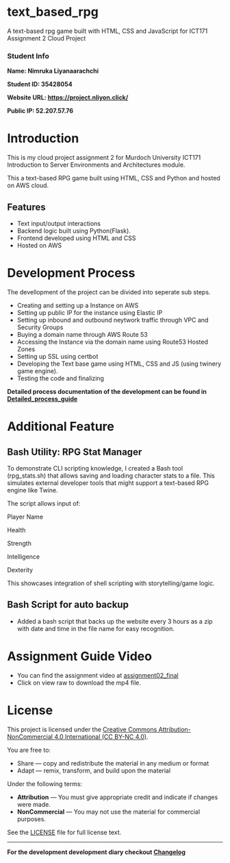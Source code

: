 # text_based_rpg
A text-based rpg game built with HTML, CSS and JavaScript for ICT171 Assignment 2 Cloud Project

### Student Info
**Name: Nimruka Liyanaarachchi**

**Student ID: 35428054**

**Website URL: https://project.nliyon.click/**

**Public IP: 52.207.57.76**

# Introduction
This is my cloud project assignment 2 for Murdoch University ICT171 Introduction to Server Environments and Architectures module.


This a text-based RPG game built using HTML, CSS and Python and hosted on AWS cloud.

## Features
- Text input/output interactions
- Backend logic built using Python(Flask).
- Frontend developed using HTML and CSS
- Hosted on AWS

# Development Process

The devellopment of the project can be divided into seperate sub steps.
- Creating and setting up a Instance on AWS
- Setting up public IP for the instance using Elastic IP
- Setting up inbound and outbound neytwork traffic through VPC and Security Groups
- Buying a domain name through AWS Route 53
- Accessing the Instance via the domain name using Route53 Hosted Zones
- Setting up SSL using certbot
- Developing the Text base game using HTML, CSS and JS (using twinery game engine).
- Testing the code and finalizing

**Detailed process documentation of the development can be found in [Detailed_process_guide](Detailed_process_guide.md)**

# Additional Feature

## Bash Utility: RPG Stat Manager
To demonstrate CLI scripting knowledge, I created a Bash tool (rpg_stats.sh) that allows saving and loading character stats to a file. This simulates external developer tools that might support a text-based RPG engine like Twine.

The script allows input of:

Player Name

Health

Strength

Intelligence

Dexterity

This showcases integration of shell scripting with storytelling/game logic.


## Bash Script for auto backup

- Added a bash script that backs up the website every 3 hours as a zip with date and time in the file name for easy recognition.


# Assignment Guide Video

- You can find the assignment video at [assignment02_final](assignment02_final.mp4)
- Click on view raw to download the mp4 file.

# License

This project is licensed under the [Creative Commons Attribution-NonCommercial 4.0 International (CC BY-NC 4.0)](https://creativecommons.org/licenses/by-nc/4.0/).

You are free to:
- Share — copy and redistribute the material in any medium or format
- Adapt — remix, transform, and build upon the material

Under the following terms:
- **Attribution** — You must give appropriate credit and indicate if changes were made.
- **NonCommercial** — You may not use the material for commercial purposes.

See the [LICENSE](LICENSE) file for full license text.


----------------------------------------------------------------------------------------------------------------------------------------------------------

**For the development development diary checkout [Changelog](Changelog.md)**
